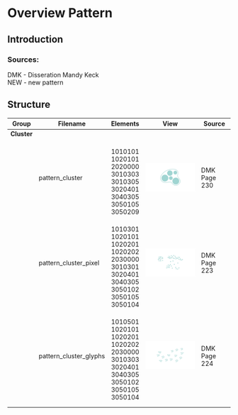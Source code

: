 # Overview Pattern

## Introduction



### Sources:

DMK - Disseration Mandy Keck<br>
NEW - new pattern

## Structure

|Group|Filename|Elements|View|Source|
|--|--|--|--|--|
|<b>Cluster</b>|
||pattern_cluster         |<br>1010101<br>1020101<br>2020000<br>3010303<br>3010305<br>3020401<br>3040305<br>3050105<br>3050209|<img src="https://raw.githubusercontent.com/visualengineers/cobro-data/%231-grafics/_assets/pattern/pattern_cluster.png" width="400">|DMK Page 230|
||pattern_cluster_pixel   |<br>1010301<br>1020101<br>1020201<br>1020202<br>2030000<br>3010301<br>3020401<br>3040305<br>3050102 <br>3050105<br>3050104<br>|<img src="https://raw.githubusercontent.com/visualengineers/cobro-data/%231-grafics/_assets/pattern/pattern_cluster_pixel.png" width="400">|DMK Page 223|
||pattern_cluster_glyphs  |<br>1010501<br>1020101<br>1020201<br>1020202<br>2030000<br>3010303<br>3020401<br>3040305<br>3050102 <br>3050105<br>3050104<br>|<img src="https://raw.githubusercontent.com/visualengineers/cobro-data/%231-grafics/_assets/pattern/pattern_cluster_glyphs.png" width="400">|DMK Page 224|
| | | |
| | | |
